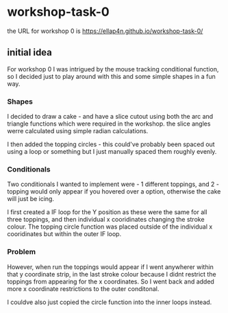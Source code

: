 # workshop-task-0
the URL for workshop 0 is https://ellap4n.github.io/workshop-task-0/
## initial idea
For workshop 0 I was intrigued by the mouse tracking conditional function, so I decided just to play around with this and some simple shapes in a fun way. 

### Shapes
I decided to draw a cake - and have a slice cutout using both the arc and triangle functions which were required in the workshop. the slice angles werre calculated using simple radian calculations. 

I then added the topping circles - this could've probably been spaced out using a loop or something but I just manually spaced them roughly evenly. 

### Conditionals
Two conditionals I wanted to implement were - 1 different toppings, and 2 - topping would only appear if you hovered over a option, otherwise the cake will just be icing. 

I first created a IF loop for the Y position as these were the same for all three toppings, and then individual x cooridinates changing the stroke colour. The topping circle function was placed outside of the individual x cooridinates but within the outer IF loop. 

### Problem 
However, when run the toppings would appear if I went anywherer within that y coordinate strip, in the last stroke colour because I didnt restrict the toppings from appearing for the x coordinates. So I went back and added more x coordinate restrictions to the outer conditonal. 

I couldve also just copied the circle function into the inner loops instead. 
